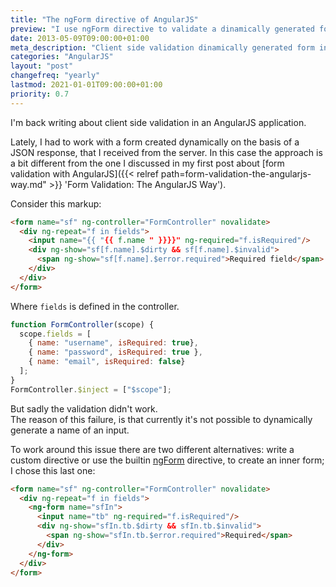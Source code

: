```yaml
---
title: "The ngForm directive of AngularJS"
preview: "I use ngForm directive to validate a dinamically generated form."
date: 2013-05-09T09:00:00+01:00
meta_description: "Client side validation dinamically generated form in AngularJS"
categories: "AngularJS"
layout: "post"
changefreq: "yearly"
lastmod: 2021-01-01T09:00:00+01:00
priority: 0.7
---
```


I'm back writing about client side validation in an AngularJS application.

Lately, I had to work with a form created dynamically on the basis of a JSON response, that
I received from the server. In this case the approach is a bit different from the one I discussed
in my first post about
[form validation with AngularJS]({{< relref path=form-validation-the-angularjs-way.md" >}} 'Form Validation: The AngularJS Way').

Consider this markup:

```html
<form name="sf" ng-controller="FormController" novalidate>
  <div ng-repeat="f in fields">
    <input name="{{ "{{ f.name " }}}}" ng-required="f.isRequired"/>
    <div ng-show="sf[f.name].$dirty && sf[f.name].$invalid">
      <span ng-show="sf[f.name].$error.required">Required field</span>
    </div>
  </div>
</form>
```

Where `fields` is defined in the controller.

```js
function FormController(scope) {
  scope.fields = [
    { name: "username", isRequired: true},
    { name: "password", isRequired: true },
    { name: "email", isRequired: false}
  ];
}
FormController.$inject = ["$scope"];
```

But sadly the validation didn't work.
<br/>
The reason of this failure, is that currently it's not possible to dynamically generate
a name of an input.

To work around this issue there are two different alternatives: write a custom directive
or use the builtin [ngForm](https://docs.angularjs.org/api/ng/directive/ngForm 'AngularJS api: ngForm') directive, to create an inner form; I chose this last one:

```html
<form name="sf" ng-controller="FormController" novalidate>
  <div ng-repeat="f in fields">
    <ng-form name="sfIn">
      <input name="tb" ng-required="f.isRequired"/>
      <div ng-show="sfIn.tb.$dirty && sfIn.tb.$invalid">
        <span ng-show="sfIn.tb.$error.required">Required</span>
      </div>
    </ng-form>
  </div>
</form>
```
